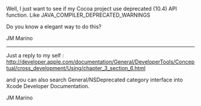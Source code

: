 Well, I just want to see if my Cocoa project use deprecated (10.4) API function.
Like JAVA_COMPILER_DEPRECATED_WARNINGS

Do you know a elegant way to do this?

JM Marino

----

Just a reply to my self :
http://developer.apple.com/documentation/General/DeveloperTools/Conceptual/cross_development/Using/chapter_3_section_6.html

and you can also search General/NSDeprecated category interface into Xcode Developer Documentation.

JM Marino
